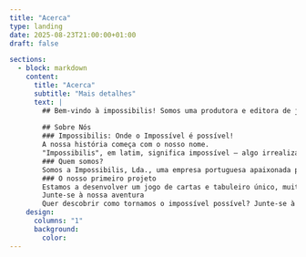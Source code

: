```yaml
---
title: "Acerca"
type: landing
date: 2025-08-23T21:00:00+01:00
draft: false

sections:
  - block: markdown
    content:
      title: "Acerca"
      subtitle: "Mais detalhes"
      text: |
        ## Bem-vindo à impossibilis! Somos uma produtora e editora de jogos de tabuleiro.
        
        ## Sobre Nós
        ### Impossibilis: Onde o Impossível é possível!
        A nossa história começa com o nosso nome.
        "Impossibilis", em latim, significa impossível – algo irrealizável, incrível, que desafia a lógica. Um nome universal que reflete a nossa missão: transformar ideias audaciosas em jogos cativantes.
        ### Quem somos?
        Somos a Impossibilis, Lda., uma empresa portuguesa apaixonada por jogos. Somos uma equipa pequena, mas com um grande sonho: criar jogos de cartas e tabuleiro que unam pessoas, despertem emoções e surpreendam pela originalidade. Num mercado dominado por gigantes, apostamos na criatividade, no rigor e no amor pelo que fazemos.
        ### O nosso primeiro projeto
        Estamos a desenvolver um jogo de cartas e tabuleiro único, muito fácil de aprender, mas nada fácil de dominar, desenhado para oferecer momentos inesquecíveis. Cada detalhe – desde as ilustrações às mecânicas – é criado com dedicação para garantir uma experiência envolvente e divertida. É o nosso primeiro passo, o nosso grande desafio, e queremos partilhá-lo consigo.
        Junte-se à nossa aventura
        Quer descobrir como tornamos o impossível possível? Junte-se à nossa comunidade! Siga-nos nas redes sociais para ser o primeiro a saber de todas as novidades sobre o nosso primeiro lançamento.
    design:
      columns: "1"
      background:
        color: 
---
```

